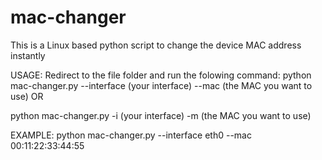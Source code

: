 # mac-changer
This is a Linux based python script to change the device MAC address instantly

USAGE:
Redirect to the file folder and run the folowing command:
python mac-changer.py --interface (your interface) --mac (the MAC you want to use)
                      OR

python mac-changer.py -i (your interface) -m (the MAC you want to use)


EXAMPLE: python mac-changer.py --interface eth0 --mac 00:11:22:33:44:55
